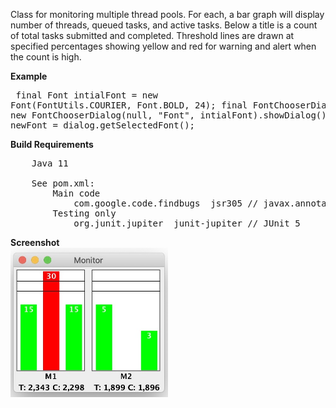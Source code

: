 Class for monitoring multiple thread pools. For each, a bar graph will display number of threads,
queued tasks, and active tasks. Below a title is a count of total tasks submitted and completed.
Threshold lines are drawn at specified percentages showing yellow and red for warning and alert
when the count is high.

<b>Example</b><pre>
	final Font intialFont = new Font(FontUtils.COURIER, Font.BOLD, 24);
	final FontChooserDialog dialog =  new FontChooserDialog(null, "Font", intialFont).showDialog();
	Font newFont = dialog.getSelectedFont();
</pre>
<b>Build Requirements</b>
<pre>
	Java 11

	See pom.xml:
		Main code
			com.google.code.findbugs  jsr305 // javax.annotations
		Testing only
			org.junit.jupiter  junit-jupiter // JUnit 5
</pre>
<b>Screenshot</b><br>
<img src="src/com/billsdesk/github/monitorwindow/doc-files/MonitorWindow.jpg" width="50%%" alt="MonitorWindow.jpg">
</p>
